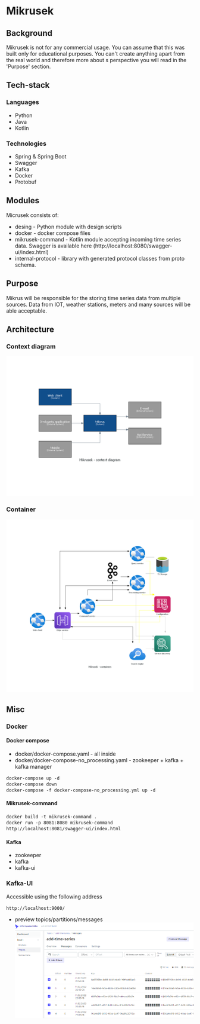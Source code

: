 # Mikrusek

## Background

Mikrusek is not for any commercial usage.
You can assume that this was built only for educational purposes.
You can't create anything apart from the real world and therefore more about s perspective you will read in the 'Purpose' section.

## Tech-stack

### Languages 

- Python
- Java
- Kotlin

### Technologies

- Spring & Spring Boot
- Swagger
- Kafka
- Docker
- Protobuf

## Modules 

Micrusek consists of: 

- desing - Python module with design scripts
- docker - docker compose files
- mikrusek-command - Kotlin module accepting incoming time series data. Swagger is available here (http://localhost:8080/swagger-ui/index.html)
- internal-protocol - library with generated protocol classes from proto schema.

## Purpose

Mikrus will be responsible for the storing time series data from multiple sources. Data from IOT, weather stations, meters and many sources will be able acceptable.   

## Architecture

### Context diagram

![Main Context!](design/assets/context.png "Context")

### Container

![Container!](design/assets/container.png "Container")

## Misc

### Docker

#### Docker compose

- docker/docker-compose.yaml - all inside 
- docker/docker-compose-no_processing.yaml - zookeeper + kafka + kafka manager

```
docker-compose up -d
docker-compose down 
docker-compose -f docker-compose-no_processing.yml up -d
```

#### Mikrusek-command

```
docker build -t mikrusek-command .
docker run -p 8081:8080 mikrusek-command
http://localhost:8081/swagger-ui/index.html
```

#### Kafka

- zookeeper
- kafka
- kafka-ui

###  Kafka-UI

Accessible using the following address

```
http://localhost:9000/
```

- preview topics/partitions/messages
![img_3.png](img_3.png)
